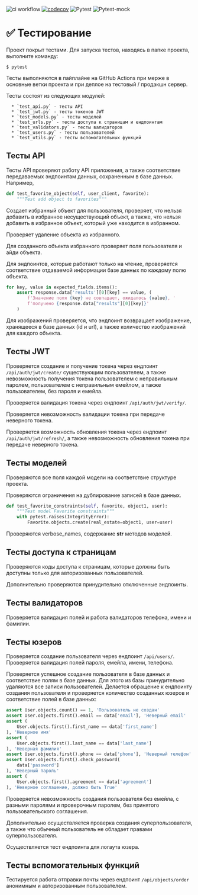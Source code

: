 ![ci workflow](https://github.com/antaliadom-team/backend/actions/workflows/tests_deploy.yaml/badge.svg) [![codecov](https://codecov.io/github/antaliadom-team/backend/branch/dev/graph/badge.svg?token=IS5MLKDVWZ)](https://codecov.io/github/antaliadom-team/backend) ![Pytest](https://img.shields.io/badge/Pytest-7.2-blue) ![Pytest-mock](https://img.shields.io/badge/Pytest_Mock-3.10-blue)
# ✅ Тестирование

Проект покрыт тестами. Для запуска тестов, находясь в папке проекта,
выполните команду:

    $ pytest

Тесты выполняются в пайплайне на GitHub Actions при мерже в основные ветки
проекта и при деплое на тестовый / продакшн сервер.

Тесты состоят из следующих модулей:

      * `test_api.py` - тесты API
      * `test_jwt.py` - тесты токенов JWT
      * `test_models.py` - тесты моделей
      * `test_urls.py` - тесты доступа к страницам и ендпоинтам
      * `test_validators.py` - тесты валидаторов
      * `test_users.py` - тесты пользователей
      * `test_utils.py` - тесты вспомогательных функций

## Тесты API

Тесты API проверяют работу API приложения, а также соответствие передаваемых
эндпоинтам данных, сохраненным в базе данных.
Например,
```python
def test_favorite_object(self, user_client, favorite):
    """Test add object to favorites"""
```
Создает избранный объект для пользователя, проверяет, что нельзя добавить в
избранное несуществующий объект, а также, что нельзя добавить в избранное
объект, который уже находится в избранном.

Проверяет удаление объекта из избранного.

Для созданного объекта избранного проверяет поля пользователя и айди объекта.

Для эндпоинтов, которые работают только на чтение, проверяется соответствие
отдаваемой информации базе данных по каждому полю объекта.

```python
for key, value in expected_fields.items():
    assert response.data['results'][0][key] == value, (
        f'Значение поля {key} не совпадает, ожидалось {value}, '
        f'получено {response.data["results"][0][key]}'
    )
```

Для изображений проверяется, что эндпоинт возвращает изображение, хранящееся в
базе данных (id и url), а также количество изображений для каждого объекта.

## Тесты JWT

Проверяется создание и получение токена через ендпоинт `/api/auth/jwt/create/`
существующим пользователем, а также невозможность получения токена
пользователем с неправильным паролем, пользователем с неправильным
емейлом, а также пользователем, без пароля и емейла.

Проверяется валидация токена через ендпоинт `/api/auth/jwt/verify/`.

Проверяется невозможность валидации токена при передаче
неверного токена.

Проверяется возможность обновления токена через ендпоинт
`/api/auth/jwt/refresh/`, а также невозможность обновления токена при
передаче неверного токена.

## Тесты моделей

Проверяются все поля каждой модели на соответствие структуре проекта.

Проверяются ограничения на дублирование записей в базе данных.

```python
def test_favorite_constraints(self, favorite, object1, user):
    """Test model Favorite constraints"""
    with pytest.raises(IntegrityError):
        Favorite.objects.create(real_estate=object1, user=user)
```
Проверяются verbose_names, содержание __str__ методов моделей.

## Тесты доступа к страницам

Проверяются коды доступа к страницам, которые должны быть доступны только
для авторизованных пользователей.

Дополнительно проверяются принудительно отключенные эндпоинты.

## Тесты валидаторов

Проверяется валидация полей и работа валидаторов телефона, имени и фамилии.

## Тесты юзеров

Проверяется создание пользователя через ендпоинт `/api/users/`.
Проверяется валидация полей пароля, емейла, имени, телефона.

Проверяется успешное создание пользователя в базе данных и соответствие
полям в базе данных.
Для этого из базы принудительно удаляются все записи пользователей.
Делается обращение к ендпоинту создания пользователя и проверяется количество
созданных юзеров и соответствие полей в базе данных:
```python
assert User.objects.count() == 1, 'Пользователь не создан'
assert User.objects.first().email == data['email'], 'Неверный email'
assert (
    User.objects.first().first_name == data['first_name']
), 'Неверное имя'
assert (
    User.objects.first().last_name == data['last_name']
), 'Неверная фамилия'
assert User.objects.first().phone == data['phone'], 'Неверный телефон'
assert User.objects.first().check_password(
    data['password']
), 'Неверный пароль'
assert (
    User.objects.first().agreement == data['agreement']
), 'Неверное соглашение, должно быть True'
```

Проверяется невозможность создания пользователя без емейла, с разными
паролями и проверочным паролем, без принятого пользовательского соглашения.

Дополнительно осуществляется проверка создания суперпользователя, а также
что обычный пользователь не обладает правами суперпользователя.

Осуществляется тест ендпоинта для логаута юзера.

## Тесты вспомогательных функций

Тестируется работа отправки почты через ендпоинт `/api/objects/order`
анонимным и авторизованным пользователем.

